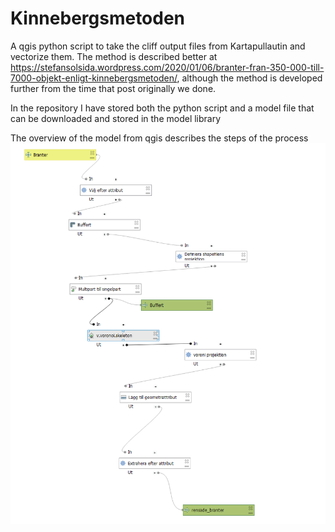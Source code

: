 # Kinnebergsmetoden

A qgis python script to take the cliff output files from Kartapullautin and vectorize them. The method is described better at https://stefansolsida.wordpress.com/2020/01/06/branter-fran-350-000-till-7000-objekt-enligt-kinnebergsmetoden/, although the method is developed further from the time that post originally we done.

In the repository I have stored both the python script and a model file that can be downloaded and stored in the model library

The overview of the model from qgis describes the steps of the process
<img src=model_overview.png>
